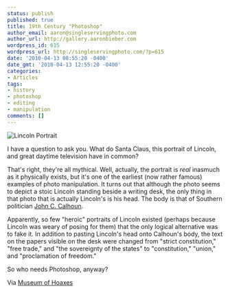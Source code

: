 ```yaml
---
status: publish
published: true
title: 19th Century "Photoshop"
author_email: aaron@singleservingphoto.com
author_url: http://gallery.aaronbieber.com
wordpress_id: 615
wordpress_url: http://singleservingphoto.com/?p=615
date: '2010-04-13 08:55:20 -0400'
date_gmt: '2010-04-13 12:55:20 -0400'
categories:
- Articles
tags:
- history
- photoshop
- editing
- manipulation
comments: []
---
```

![](/wp-content/uploads/2010/04/1860lincoln1.jpg "Lincoln Portrait")

I have a question to ask you. What do Santa Claus, this portrait of
Lincoln, and great daytime television have in common?

That's right, they're all mythical. Well, actually, the portrait is
_real_ inasmuch as it physically exists, but it's one of the earliest
(now rather famous) examples of photo manipulation. It turns out that
although the photo seems to depict a stoic Lincoln standing beside a
writing desk, the only thing in that photo that is actually Lincoln's is
his head. The body is that of Southern politician [John C.
Calhoun](http://en.wikipedia.org/wiki/John_C._Calhoun).

Apparently, so few "heroic" portraits of Lincoln existed (perhaps
because Lincoln was weary of posing for them) that the only logical
alternative was to fake it. In addition to pasting Lincoln's head onto
Calhoun's body, the text on the papers visible on the desk were changed
from "strict constitution," "free trade," and "the sovereignty of the
states" to "constitution," "union," and "proclamation of freedom."

So who needs Photoshop, anyway?

Via [Museum of
Hoaxes](http://www.museumofhoaxes.com/hoax/photo_database/image/lincolns_portrait/)
